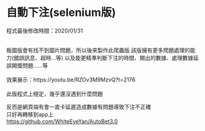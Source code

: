 # 自動下注(selenium版)  
程式最後修改時間：2020/01/31  

<br />  
叛圖版會有找不到圖片問題，所以後來製作此爬蟲版  
該版擁有更多問題處理的能力(錯誤訊息、超時...等)  
以及能更精準判斷下注的時間、開出的數據、處理數據延誤開獎問題......等  
<br />  
<br />  
效果展示：https://youtu.be/RZOv3M9MzvQ?t=2176
<br />  
<br />  
此版程式上穩定，幾乎還沒遇到什麼問題  

反而是網頁端有會一直卡延遲造成數據有問題導致下注不正確  
只好再轉移到app上  
https://github.com/WhiteEyeYan/AutoBet3.0
